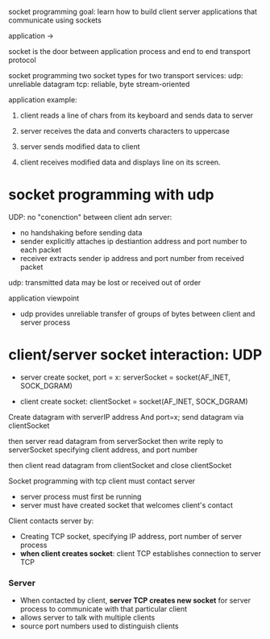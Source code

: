 socket programming
goal: learn how to build client server applications that communicate using sockets

application ->

socket is the door between application process and end to end transport protocol

socket programming
two socket types for two transport services:
udp: unreliable datagram
tcp: reliable, byte stream-oriented

application example:
1. client reads a line of chars from its keyboard and sends data to server

2. server receives the data and converts characters to uppercase

3. server sends modified data to client

4. client receives modified data and displays line on its screen. 

# socket programming with udp
UDP: no "conenction" between client adn server:
- no handshaking before sending data
- sender explicitly attaches ip destiantion address and port number to each packet
- receiver extracts sender ip address and port number from received packet

udp: transmitted data may be lost or received out of order

application viewpoint
- udp provides unreliable transfer of groups of bytes between client and server process

# client/server socket interaction: UDP

- server
create socket, port = x:
serverSocket = socket(AF_INET, SOCK_DGRAM)

- client
create socket:
clientSocket = socket(AF_INET, SOCK_DGRAM)

Create datagram with serverIP address And port=x; send datagram via clientSocket

then server read datagram from serverSocket then write reply to serverSocket specifying client address, and port number

then client read datagram from clientSocket and close clientSocket

Socket programming with tcp
client must contact server
- server process must first be running
- server must have created socket that welcomes client's contact

Client contacts server by:
- Creating TCP socket, specifying IP address, port number of server process
- **when client creates socket**: client TCP establishes connection to server TCP

### Server
- When contacted by client, **server TCP creates new socket** for server process to communicate with that particular client
- allows server to talk with multiple clients
- source port numbers used to distinguish clients 

